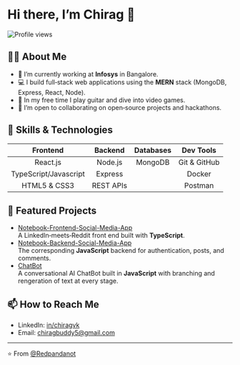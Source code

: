 # Hi there, I’m Chirag 👋

![Profile views](https://gpvc.arturio.dev/Redpandanot)

## 👨‍💻 About Me
- 🔭 I’m currently working at **Infosys** in Bangalore.
- 💻 I build full‑stack web applications using the **MERN** stack (MongoDB, Express, React, Node).
- 🎸 In my free time I play guitar and dive into video games.
- 👯 I’m open to collaborating on open‑source projects and hackathons.

## 🚀 Skills & Technologies

| Frontend         | Backend       | Databases    | Dev Tools         |
| :--------------: | :-----------: | :----------: | :---------------: |
| React.js         | Node.js       | MongoDB      | Git & GitHub      |
| TypeScript/Javascript       | Express       |              | Docker            |
| HTML5 & CSS3     | REST APIs     |              | Postman           |


## 🔭 Featured Projects

- [Notebook-Frontend-Social-Media-App](https://github.com/Redpandanot/Notebook-Frontend-Social-Media-App)  
  A LinkedIn‑meets‑Reddit front end built with **TypeScript**.  
- [Notebook-Backend-Social-Media-App](https://github.com/Redpandanot/Notebook-Backend-Social-Media-App)  
  The corresponding **JavaScript** backend for authentication, posts, and comments.  
- [ChatBot](https://github.com/Redpandanot/ChatBot)  
  A conversational AI ChatBot built in **JavaScript** with branching and rengeration of text at every stage.  

## 📫 How to Reach Me
- LinkedIn: [in/chiragvk](https://linkedin.com/in/chiragvk)  
- Email: chiragbuddy5@gmail.com

---

⭐️ From [@Redpandanot](https://github.com/Redpandanot)  
